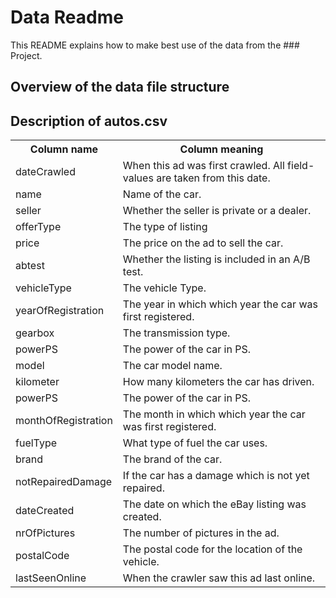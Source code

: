# Data Readme

This README explains how to make best use of the data from the ### Project. 

## Overview of the data file structure


## Description of autos.csv

<table>
  <tr>
    <th>Column name</th>
    <th>Column meaning</th> 
  </tr>
  <tr>
    <td>dateCrawled</td>
    <td>When this ad was first crawled. All field-values are taken from this date.</td>
  </tr>
  <tr>
    <td>name</td>
    <td>Name of the car.</td> 
  </tr>
  <tr>
    <td>seller</td>
    <td>Whether the seller is private or a dealer.</td>
  </tr>
<tr>
    <td>offerType</td>
    <td>The type of listing</td> 
  </tr>
  <tr>
    <td>price</td>
    <td>The price on the ad to sell the car.</td>
  </tr>
  <tr>
    <td>abtest</td>
    <td>Whether the listing is included in an A/B test.</td> 
  </tr>
  <tr>
    <td>vehicleType</td>
    <td>The vehicle Type.</td>
  </tr>

  <tr>
    <td>yearOfRegistration</td>
    <td>The year in which which year the car was first registered.</td>
  </tr>

  <tr>
    <td>gearbox</td>
    <td>The transmission type.</td> 
  </tr>
  <tr>
    <td>powerPS</td>
    <td>The power of the car in PS.</td>
  </tr>

  <tr>
    <td>model</td>
    <td>The car model name.</td>
  </tr>
  <tr>
    <td>kilometer</td>
    <td>How many kilometers the car has driven.</td> 
  </tr>
  <tr>
    <td>powerPS</td>
    <td>The power of the car in PS.</td>
  </tr>
  <tr>
    <td>monthOfRegistration </td>
    <td>The month in which which year the car was first registered.</td>
  </tr>
  <tr>
    <td>fuelType</td>
    <td>What type of fuel the car uses.</td> 
  </tr>
  <tr>
    <td>brand</td>
    <td>The brand of the car.</td>
  </tr> 
  <tr>
    <td>notRepairedDamage</td>
    <td>If the car has a damage which is not yet repaired.</td>
  </tr>
<tr>
    <td>dateCreated</td>
    <td>The date on which the eBay listing was created.</td> 
  </tr>
  <tr>
    <td>nrOfPictures </td>
    <td>The number of pictures in the ad.</td>
  </tr>

  <tr>
    <td>postalCode</td>
    <td>The postal code for the location of the vehicle.</td>
  </tr>
  <tr>
    <td>lastSeenOnline</td>
    <td>When the crawler saw this ad last online.</td>
  </tr>

</table>
